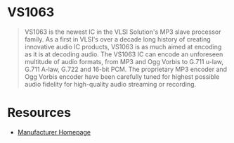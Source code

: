 # VS1063
> VS1063 is the newest IC in the VLSI Solution's MP3 slave processor family. As a first in VLSI's over a decade long history of creating innovative audio IC products, VS1063 is as much aimed at encoding as it is at decoding audio.
> The VS1063 IC can encode an unforeseen multitude of audio formats, from MP3 and Ogg Vorbis to G.711 u-law, G.711 A-law, G.722 and 16-bit PCM. The proprietary MP3 encoder and Ogg Vorbis encoder have been carefully tuned for highest possible audio fidelity for high-quality audio streaming or recording.

# Resources
- [Manufacturer Homepage](http://www.vlsi.fi/)
